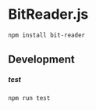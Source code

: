 # BitReader.js

``` bash
npm install bit-reader
```

## Development

##### test
``` bash
npm run test
```
